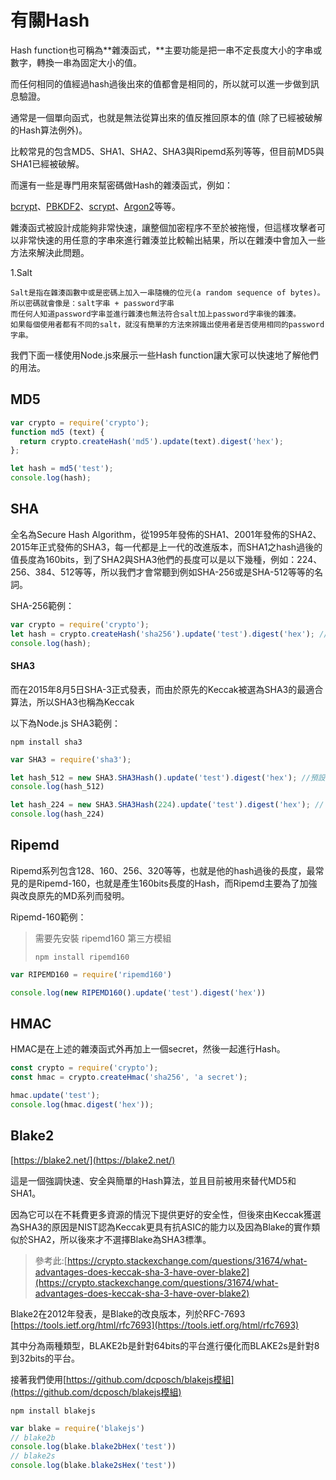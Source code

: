 # 有關Hash

Hash function也可稱為**雜湊函式，**主要功能是把一串不定長度大小的字串或數字，轉換一串為固定大小的值。

而任何相同的值經過hash過後出來的值都會是相同的，所以就可以進一步做到訊息驗證。

通常是一個單向函式，也就是無法從算出來的值反推回原本的值 \(除了已經被破解的Hash算法例外\)。

比較常見的包含MD5、SHA1、SHA2、SHA3與Ripemd系列等等，但目前MD5與SHA1已經被破解。

而還有一些是專門用來幫密碼做Hash的雜湊函式，例如：

[bcrypt](https://www.gitbook.com/book/easonwang01/e/edit#)、[PBKDF2](https://www.gitbook.com/book/easonwang01/e/edit#)、[scrypt](https://www.gitbook.com/book/easonwang01/e/edit#)、[Argon2](https://www.gitbook.com/book/easonwang01/e/edit#)等等。





雜湊函式被設計成能夠非常快速，讓整個加密程序不至於被拖慢，但這樣攻擊者可以非常快速的用任意的字串來進行雜湊並比較輸出結果，所以在雜湊中會加入一些方法來解決此問題。

1.Salt

```
Salt是指在雜湊函數中或是密碼上加入一串隨機的位元(a random sequence of bytes)。
所以密碼就會像是：salt字串 + password字串
而任何人知道password字串並進行雜湊也無法符合salt加上password字串後的雜湊。
如果每個使用者都有不同的salt，就沒有簡單的方法來辨識出使用者是否使用相同的password字串。
```





我們下面一樣使用Node.js來展示一些Hash function讓大家可以快速地了解他們的用法。

## MD5

```js
var crypto = require('crypto');
function md5 (text) {
  return crypto.createHash('md5').update(text).digest('hex');
};

let hash = md5('test');
console.log(hash);
```

## SHA

全名為Secure Hash Algorithm，從1995年發佈的SHA1、2001年發佈的SHA2、2015年正式發佈的SHA3，每一代都是上一代的改進版本，而SHA1之hash過後的值長度為160bits，到了SHA2與SHA3他們的長度可以是以下幾種，例如：224、256、384、512等等，所以我們才會常聽到例如SHA-256或是SHA-512等等的名詞。

SHA-256範例：

```js
var crypto = require('crypto');
let hash = crypto.createHash('sha256').update('test').digest('hex'); //hex代表輸出為16進位，原先為buffer型態
console.log(hash);
```

#### SHA3

而在2015年8月5日SHA-3正式發表，而由於原先的Keccak被選為SHA3的最適合算法，所以SHA3也稱為Keccak

以下為Node.js SHA3範例：

```
npm install sha3
```

```js
var SHA3 = require('sha3');

let hash_512 = new SHA3.SHA3Hash().update('test').digest('hex'); //預設為512bits
console.log(hash_512)

let hash_224 = new SHA3.SHA3Hash(224).update('test').digest('hex'); // 224bits
console.log(hash_224)
```

#### 

## Ripemd

Ripemd系列包含128、160、256、320等等，也就是他的hash過後的長度，最常見的是Ripemd-160，也就是產生160bits長度的Hash，而Ripemd主要為了加強與改良原先的MD系列而發明。

Ripemd-160範例：

> 需要先安裝 ripemd160 第三方模組
>
> ```
> npm install ripemd160
> ```

```js
var RIPEMD160 = require('ripemd160')

console.log(new RIPEMD160().update('test').digest('hex'))
```

## HMAC

HMAC是在上述的雜湊函式外再加上一個secret，然後一起進行Hash。

```js
const crypto = require('crypto');
const hmac = crypto.createHmac('sha256', 'a secret');

hmac.update('test');
console.log(hmac.digest('hex'));
```

## Blake2

[https://blake2.net/](https://blake2.net/)

這是一個強調快速、安全與簡單的Hash算法，並且目前被用來替代MD5和SHA1。

因為它可以在不耗費更多資源的情況下提供更好的安全性，但後來由Keccak獲選為SHA3的原因是NIST認為Keccak更具有抗ASIC的能力以及因為Blake的實作類似於SHA2，所以後來才不選擇Blake為SHA3標準。

> 參考此:[https://crypto.stackexchange.com/questions/31674/what-advantages-does-keccak-sha-3-have-over-blake2](https://crypto.stackexchange.com/questions/31674/what-advantages-does-keccak-sha-3-have-over-blake2)

Blake2在2012年發表，是Blake的改良版本，列於RFC-7693 [https://tools.ietf.org/html/rfc7693](https://tools.ietf.org/html/rfc7693)

其中分為兩種類型，BLAKE2b是針對64bits的平台進行優化而BLAKE2s是針對8到32bits的平台。

接著我們使用[https://github.com/dcposch/blakejs模組](https://github.com/dcposch/blakejs模組)

```
npm install blakejs
```

```js
var blake = require('blakejs')
// blake2b
console.log(blake.blake2bHex('test'))
// blake2s
console.log(blake.blake2sHex('test'))
```



